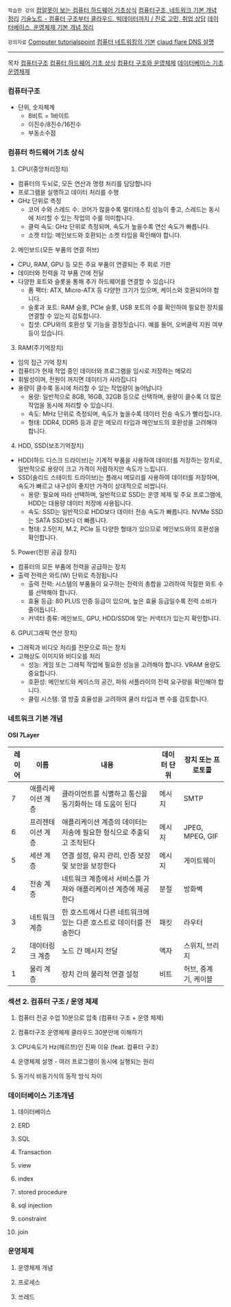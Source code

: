 `학습한 강의`
[컴알못이 보는 컴퓨터 하드웨어 기초상식](https://www.inflearn.com/course/%EC%BB%B4%ED%93%A8%ED%84%B0-%ED%95%98%EB%93%9C%EC%9B%A8%EC%96%B4-%EA%B8%B0%EC%B4%88%EC%83%81%EC%8B%9D/dashboard)
[컴퓨터구조, 네트워크 기본 개념 정리](https://www.inflearn.com/course/%EC%BB%B4%ED%93%A8%ED%84%B0%EA%B5%AC%EC%A1%B0-%EB%84%A4%ED%8A%B8%EC%9B%8C%ED%81%AC-%EA%B0%9C%EB%85%90/dashboard)
[기술노트 - 컴퓨터 구조부터 클라우드, 빅데이터까지 / 진로 고민, 취업 상담](https://www.inflearn.com/course/%EA%B8%B0%EC%88%A0%EB%85%B8%ED%8A%B8-%EA%B5%AC%EC%A1%B0-%EB%B9%85%EB%8D%B0%EC%9D%B4%ED%84%B0/dashboard)
[데이터베이스, 운영체제 기본 개념 정리](https://www.inflearn.com/course/%EB%8D%B0%EC%9D%B4%ED%84%B0%EB%B2%A0%EC%9D%B4%EC%8A%A4-%EC%9A%B4%EC%98%81%EC%B2%B4%EC%A0%9C-%EA%B8%B0%EB%B3%B8%EA%B0%9C%EB%85%90-%EC%A0%95%EB%A6%AC/dashboard)

`강의자료`
[Computer tutorialspoint](https://www.tutorialspoint.com/computer_fundamentals/index.htm)
[컴퓨터 네트워킹의 기본](https://www.geeksforgeeks.org/basics-computer-networking/)
[claud flare DNS 설명](https://www.cloudflare.com/ko-kr/learning/dns/what-is-dns/)

---
목차
[컴퓨터구조](#컴퓨터구조)
[컴퓨터 하드웨어 기초 상식](#컴퓨터-하드웨어-기초-상식)
[컴퓨터 구조와 운영체제](#섹션-2-컴퓨터-구조--운영-체제)
[데이터베이스 기초](#데이터베이스-기초개념)
[운영체제](#운영체제)

### 컴퓨터구조
- 단위, 숫자체계
  - 8비트 = 1바이트
  - 이진수/8진수/16진수
  - 부동소수점

### 컴퓨터 하드웨어 기초 상식

1. CPU(중앙처리장치)
- 컴퓨터의 두뇌로, 모든 연산과 명령 처리를 담당합니다
- 프로그램을 실행하고 데이터 처리를 수행
- GHz 단위로 측정
  - 코어 수와 스레드 수: 코어가 많을수록 멀티태스킹 성능이 좋고, 스레드는 동시에 처리할 수 있는 작업의 수를 의미합니다.
  - 클럭 속도: GHz 단위로 측정되며, 속도가 높을수록 연산 속도가 빠릅니다.
  - 소켓 타입: 메인보드와 호환되는 소켓 타입을 확인해야 합니다.
2. 메인보드(모든 부품의 연결 허브)
- CPU, RAM, GPU 등 모든 주요 부품이 연결되는 주 회로 기판
- 데이터와 전력을 각 부품 간에 전달
- 다양한 포트와 슬롯을 통해 추가 하드웨어를 연결할 수 있습니다
  - 폼 팩터: ATX, Micro-ATX 등 다양한 크기가 있으며, 케이스와 호환되어야 합니다.
  - 슬롯과 포트: RAM 슬롯, PCIe 슬롯, USB 포트의 수를 확인하여 필요한 장치를 연결할 수 있는지 검토합니다.
  - 칩셋: CPU와의 호환성 및 기능을 결정짓습니다. 예를 들어, 오버클럭 지원 여부 등이 있습니다.
3. RAM(주기억장치)
- 임의 접근 기억 장치
- 컴퓨터가 현재 작업 중인 데이터와 프로그램을 임시로 저장하는 메모리
- 휘발성이며, 전원이 꺼지면 데이터가 사라집니다
- 용량이 클수록 동시에 처리할 수 있는 작업량이 늘어납니다
  - 용량: 일반적으로 8GB, 16GB, 32GB 등으로 선택하며, 용량이 클수록 더 많은 작업을 동시에 처리할 수 있습니다.
  - 속도: MHz 단위로 측정되며, 속도가 높을수록 데이터 전송 속도가 빨라집니다.
  - 형태: DDR4, DDR5 등과 같은 메모리 타입과 메인보드의 호환성을 고려해야 합니다.
4. HDD, SSD(보조기억장치)
- HDD(하드 디스크 드라이브)는 기계적 부품을 사용하여 데이터를 저장하는 장치로, 일반적으로 용량이 크고 가격이 저렴하지만 속도가 느립니다.
- SSD(솔리드 스테이트 드라이브)는 플래시 메모리를 사용하여 데이터를 저장하며, 속도가 빠르고 내구성이 좋지만 가격이 상대적으로 비쌉니다.
  - 용량: 필요에 따라 선택하며, 일반적으로 SSD는 운영 체제 및 주요 프로그램에, HDD는 대용량 데이터 저장에 사용됩니다.
  - 속도: SSD는 일반적으로 HDD보다 데이터 전송 속도가 빠릅니다. NVMe SSD는 SATA SSD보다 더 빠릅니다.
  - 형태: 2.5인치, M.2, PCIe 등 다양한 형태가 있으므로 메인보드와의 호환성을 확인합니다.
5. Power(전원 공급 장치)
- 컴퓨터의 모든 부품에 전력을 공급하는 장치
- 출력 전력은 와트(W) 단위로 측정됩니다
  - 출력 전력: 시스템의 부품들이 요구하는 전력의 총합을 고려하여 적절한 와트 수를 선택해야 합니다.
  - 효율 등급: 80 PLUS 인증 등급이 있으며, 높은 효율 등급일수록 전력 소비가 줄어듭니다.
  - 커넥터 종류: 메인보드, GPU, HDD/SSD에 맞는 커넥터가 있는지 확인합니다.
6. GPU(그래픽 연산 장치)
- 그래픽과 비디오 처리를 전문으로 하는 장치
- 고해상도 이미지와 비디오를 처리
  - 성능: 게임 또는 그래픽 작업에 필요한 성능을 고려해야 합니다. VRAM 용량도 중요합니다.
  - 호환성: 메인보드와 케이스의 공간, 파워 서플라이의 전력 요구량을 확인해야 합니다.
  - 쿨링 시스템: 열 방출 효율성을 고려하여 쿨러 타입과 팬 수를 검토합니다.

### 네트워크 기본 개념
#### OSI 7Layer
| 레이어 | 이름        | 내용                    | 데이터 단위 | 장치 또는 프로토콜|
|-----|-----------|----------------------------------|--------|------------|
| 7   | 애플리케이션 계층 | 클라이언트를 식별하고 통신을 동기화하는 데 도움이 된다   | 메시지    | SMTP       |
| 6   | 프리젠테이션 계층 | 애플리케이션 계층의 데이터는 저송에 필요한 형식으로 추출되고 조작된다 | 메시지    | JPEG, MPEG, GIF |
| 5   | 세션 계층     | 연결 설정, 유지 관리, 인증 보장 및 보안을 보장한다   | 메시지    | 게이트웨이      |
| 4   | 전송 계층     | 네트워크 계층에서 서비스를 가져와 애플리케이션 계층에 제공한다 | 분절     | 방화벽        |
| 3   | 네트워크 계층   | 한 호스트에서 다른 네트워크에 있는 다른 호스트로 데이터를 전송한다 | 패킷     | 라우터        |
| 2   | 데이터링크 계층  | 노드 간 메시지 전달                      | 액자     | 스위치, 브리지   |
| 1   | 물리 계층     | 장치 간의 물리적 연결 설정                  | 비트     | 허브, 중계기, 케이블 |


### 섹션 2. 컴퓨터 구조 / 운영 체제
1. 컴퓨터 전공 수업 10분으로 압축 (컴퓨터 구조 + 운영 체제)

2. 컴퓨터구조 운영체제 클라우드 30분만에 이해하기

3. CPU속도가 Hz(헤르쯔)인 진짜 이유 (feat. 컴퓨터 구조)

4. 운영체제 설명 - 여러 프로그램이 동시에 실행되는 원리

5. 동기식 비동기식의 동작 방식 차이


### 데이터베이스 기초개념

1. 데이터베이스

2. ERD

3. SQL

4. Transaction

5. view

6. index

7. stored procedure

8. sql injection

9. constraint

10. join


### 운영체제

1. 운영체제 개념

2. 프로세스

3. 쓰레드
